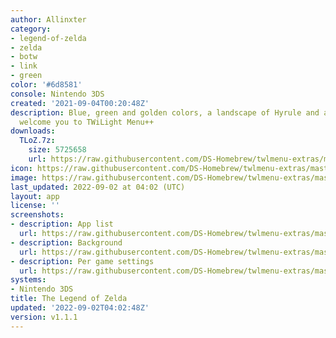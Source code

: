 ```yaml
---
author: Allinxter
category:
- legend-of-zelda
- zelda
- botw
- link
- green
color: '#6d8581'
console: Nintendo 3DS
created: '2021-09-04T00:20:48Z'
description: Blue, green and golden colors, a landscape of Hyrule and a familiar tune
  welcome you to TWiLight Menu++
downloads:
  TLoZ.7z:
    size: 5725658
    url: https://raw.githubusercontent.com/DS-Homebrew/twlmenu-extras/master/_nds/TWiLightMenu/3dsmenu/themes/TLoZ.7z
icon: https://raw.githubusercontent.com/DS-Homebrew/twlmenu-extras/master/_nds/TWiLightMenu/3dsmenu/themes/meta/TLoZ/icon.png
image: https://raw.githubusercontent.com/DS-Homebrew/twlmenu-extras/master/_nds/TWiLightMenu/3dsmenu/themes/meta/TLoZ/icon.png
last_updated: 2022-09-02 at 04:02 (UTC)
layout: app
license: ''
screenshots:
- description: App list
  url: https://raw.githubusercontent.com/DS-Homebrew/twlmenu-extras/master/_nds/TWiLightMenu/3dsmenu/themes/meta/TLoZ/screenshots/app-list.png
- description: Background
  url: https://raw.githubusercontent.com/DS-Homebrew/twlmenu-extras/master/_nds/TWiLightMenu/3dsmenu/themes/meta/TLoZ/screenshots/background.png
- description: Per game settings
  url: https://raw.githubusercontent.com/DS-Homebrew/twlmenu-extras/master/_nds/TWiLightMenu/3dsmenu/themes/meta/TLoZ/screenshots/per-game-settings.png
systems:
- Nintendo 3DS
title: The Legend of Zelda
updated: '2022-09-02T04:02:48Z'
version: v1.1.1
---
```


